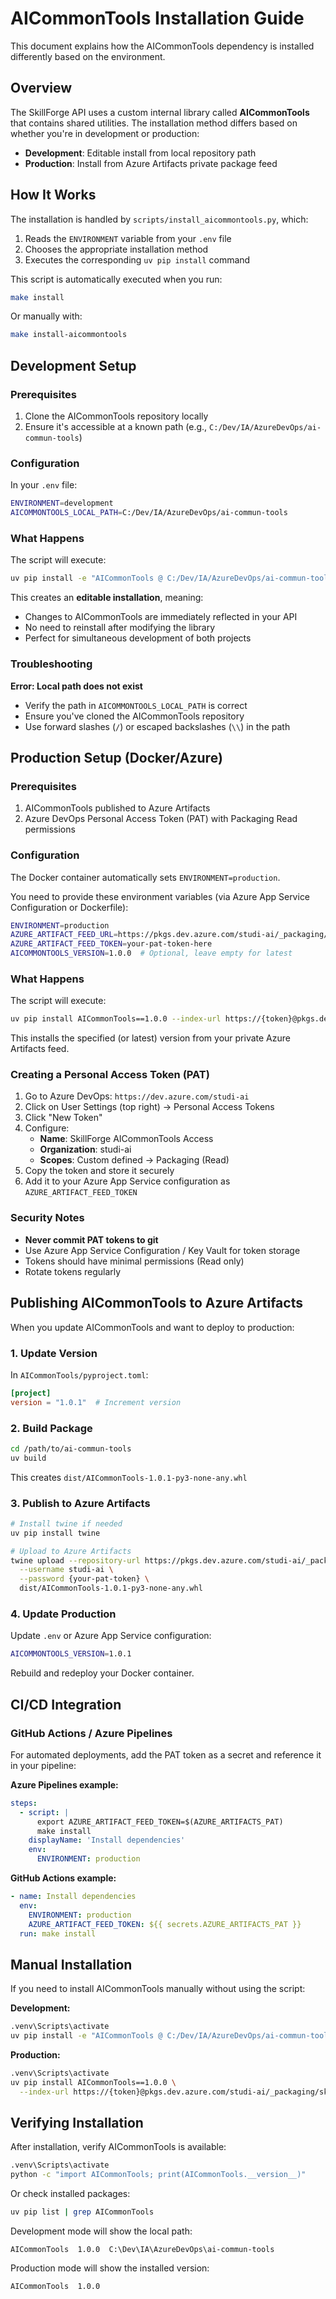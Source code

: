# AICommonTools Installation Guide

This document explains how the AICommonTools dependency is installed differently based on the environment.

## Overview

The SkillForge API uses a custom internal library called **AICommonTools** that contains shared utilities. The installation method differs based on whether you're in development or production:

- **Development**: Editable install from local repository path
- **Production**: Install from Azure Artifacts private package feed

## How It Works

The installation is handled by `scripts/install_aicommontools.py`, which:

1. Reads the `ENVIRONMENT` variable from your `.env` file
2. Chooses the appropriate installation method
3. Executes the corresponding `uv pip install` command

This script is automatically executed when you run:
```bash
make install
```

Or manually with:
```bash
make install-aicommontools
```

## Development Setup

### Prerequisites

1. Clone the AICommonTools repository locally
2. Ensure it's accessible at a known path (e.g., `C:/Dev/IA/AzureDevOps/ai-commun-tools`)

### Configuration

In your `.env` file:

```bash
ENVIRONMENT=development
AICOMMONTOOLS_LOCAL_PATH=C:/Dev/IA/AzureDevOps/ai-commun-tools
```

### What Happens

The script will execute:
```bash
uv pip install -e "AICommonTools @ C:/Dev/IA/AzureDevOps/ai-commun-tools"
```

This creates an **editable installation**, meaning:
- Changes to AICommonTools are immediately reflected in your API
- No need to reinstall after modifying the library
- Perfect for simultaneous development of both projects

### Troubleshooting

**Error: Local path does not exist**
- Verify the path in `AICOMMONTOOLS_LOCAL_PATH` is correct
- Ensure you've cloned the AICommonTools repository
- Use forward slashes (`/`) or escaped backslashes (`\\`) in the path

## Production Setup (Docker/Azure)

### Prerequisites

1. AICommonTools published to Azure Artifacts
2. Azure DevOps Personal Access Token (PAT) with Packaging Read permissions

### Configuration

The Docker container automatically sets `ENVIRONMENT=production`.

You need to provide these environment variables (via Azure App Service Configuration or Dockerfile):

```bash
ENVIRONMENT=production
AZURE_ARTIFACT_FEED_URL=https://pkgs.dev.azure.com/studi-ai/_packaging/skillforge-packages/pypi/simple/
AZURE_ARTIFACT_FEED_TOKEN=your-pat-token-here
AICOMMONTOOLS_VERSION=1.0.0  # Optional, leave empty for latest
```

### What Happens

The script will execute:
```bash
uv pip install AICommonTools==1.0.0 --index-url https://{token}@pkgs.dev.azure.com/...
```

This installs the specified (or latest) version from your private Azure Artifacts feed.

### Creating a Personal Access Token (PAT)

1. Go to Azure DevOps: `https://dev.azure.com/studi-ai`
2. Click on User Settings (top right) → Personal Access Tokens
3. Click "New Token"
4. Configure:
   - **Name**: SkillForge AICommonTools Access
   - **Organization**: studi-ai
   - **Scopes**: Custom defined → Packaging (Read)
5. Copy the token and store it securely
6. Add it to your Azure App Service configuration as `AZURE_ARTIFACT_FEED_TOKEN`

### Security Notes

- **Never commit PAT tokens to git**
- Use Azure App Service Configuration / Key Vault for token storage
- Tokens should have minimal permissions (Read only)
- Rotate tokens regularly

## Publishing AICommonTools to Azure Artifacts

When you update AICommonTools and want to deploy to production:

### 1. Update Version

In `AICommonTools/pyproject.toml`:
```toml
[project]
version = "1.0.1"  # Increment version
```

### 2. Build Package

```bash
cd /path/to/ai-commun-tools
uv build
```

This creates `dist/AICommonTools-1.0.1-py3-none-any.whl`

### 3. Publish to Azure Artifacts

```bash
# Install twine if needed
uv pip install twine

# Upload to Azure Artifacts
twine upload --repository-url https://pkgs.dev.azure.com/studi-ai/_packaging/skillforge-packages/pypi/upload/ \
  --username studi-ai \
  --password {your-pat-token} \
  dist/AICommonTools-1.0.1-py3-none-any.whl
```

### 4. Update Production

Update `.env` or Azure App Service configuration:
```bash
AICOMMONTOOLS_VERSION=1.0.1
```

Rebuild and redeploy your Docker container.

## CI/CD Integration

### GitHub Actions / Azure Pipelines

For automated deployments, add the PAT token as a secret and reference it in your pipeline:

**Azure Pipelines example:**
```yaml
steps:
  - script: |
      export AZURE_ARTIFACT_FEED_TOKEN=$(AZURE_ARTIFACTS_PAT)
      make install
    displayName: 'Install dependencies'
    env:
      ENVIRONMENT: production
```

**GitHub Actions example:**
```yaml
- name: Install dependencies
  env:
    ENVIRONMENT: production
    AZURE_ARTIFACT_FEED_TOKEN: ${{ secrets.AZURE_ARTIFACTS_PAT }}
  run: make install
```

## Manual Installation

If you need to install AICommonTools manually without using the script:

**Development:**
```bash
.venv\Scripts\activate
uv pip install -e "AICommonTools @ C:/Dev/IA/AzureDevOps/ai-commun-tools"
```

**Production:**
```bash
.venv\Scripts\activate
uv pip install AICommonTools==1.0.0 \
  --index-url https://{token}@pkgs.dev.azure.com/studi-ai/_packaging/skillforge-packages/pypi/simple/
```

## Verifying Installation

After installation, verify AICommonTools is available:

```bash
.venv\Scripts\activate
python -c "import AICommonTools; print(AICommonTools.__version__)"
```

Or check installed packages:
```bash
uv pip list | grep AICommonTools
```

Development mode will show the local path:
```
AICommonTools  1.0.0  C:\Dev\IA\AzureDevOps\ai-commun-tools
```

Production mode will show the installed version:
```
AICommonTools  1.0.0
```
